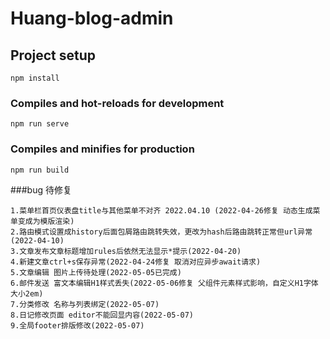 # Huang-blog-admin

## Project setup
```
npm install
```

### Compiles and hot-reloads for development
```
npm run serve
```

### Compiles and minifies for production
```
npm run build
```

###bug 待修复
```angular2html
1.菜单栏首页仪表盘title与其他菜单不对齐 2022.04.10 (2022-04-26修复 动态生成菜单变成为模版渲染)
2.路由模式设置成history后面包屑路由跳转失效，更改为hash后路由跳转正常但url异常(2022-04-10)
3.文章发布文章标题增加rules后依然无法显示*提示(2022-04-20)
4.新建文章ctrl+s保存异常(2022-04-24修复 取消对应异步await请求)
5.文章编辑 图片上传待处理(2022-05-05已完成)
6.邮件发送 富文本编辑H1样式丢失(2022-05-06修复 父组件元素样式影响，自定义H1字体大小2em)
7.分类修改 名称与列表绑定(2022-05-07)
8.日记修改页面 editor不能回显内容(2022-05-07)
9.全局footer排版修改(2022-05-07)
```

